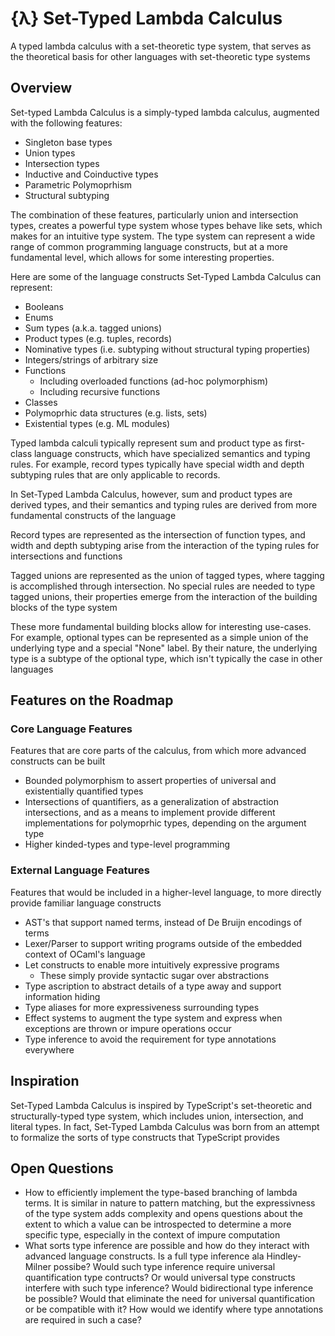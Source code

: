 # {λ} Set-Typed Lambda Calculus
A typed lambda calculus with a set-theoretic type system, that serves as the
theoretical basis for other languages with set-theoretic type systems

## Overview
Set-typed Lambda Calculus is a simply-typed lambda calculus, augmented with the
following features:
- Singleton base types
- Union types
- Intersection types
- Inductive and Coinductive types
- Parametric Polymoprhism
- Structural subtyping

The combination of these features, particularly union and intersection types,
creates a powerful type system whose types behave like sets, which makes for
an intuitive type system. The type system can represent a wide range of common
programming language constructs, but at a more fundamental level, which allows
for some interesting properties.

Here are some of the language constructs Set-Typed Lambda Calculus can represent:
- Booleans
- Enums
- Sum types (a.k.a. tagged unions)
- Product types (e.g. tuples, records)
- Nominative types (i.e. subtyping without structural typing properties)
- Integers/strings of arbitrary size
- Functions
  - Including overloaded functions (ad-hoc polymorphism)
  - Including recursive functions
- Classes
- Polymoprhic data structures (e.g. lists, sets)
- Existential types (e.g. ML modules)

Typed lambda calculi typically represent sum and product type as first-class
language constructs, which have specialized semantics and typing rules. For
example, record types typically have special width and depth subtyping rules
that are only applicable to records.

In Set-Typed Lambda Calculus, however, sum and product types are derived types,
and their semantics and typing rules are derived from more fundamental
constructs of the language

Record types are represented as the intersection of function types, and width
and depth subtyping arise from the interaction of the typing rules for
intersections and functions

Tagged unions are represented as the union of tagged types, where tagging is
accomplished through intersection. No special rules are needed to type tagged
unions, their properties emerge from the interaction of the building blocks
of the type system

These more fundamental building blocks allow for interesting use-cases. For
example, optional types can be represented as a simple union of the underlying
type and a special "None" label. By their nature, the underlying type is a
subtype of the optional type, which isn't typically the case in other languages

## Features on the Roadmap
### Core Language Features
Features that are core parts of the calculus, from which more advanced
constructs can be built
- Bounded polymorphism to assert properties of universal and existentially
quantified types
- Intersections of quantifiers, as a generalization of abstraction
intersections, and as a means to implement provide different implementations for
polymoprhic types, depending on the argument type
- Higher kinded-types and type-level programming

### External Language Features
Features that would be included in a higher-level language, to more directly
provide familiar language constructs
- AST's that support named terms, instead of De Bruijn encodings of terms
- Lexer/Parser to support writing programs outside of the embedded context of OCaml's language
- Let constructs to enable more intuitively expressive programs
  - These simply provide syntactic sugar over abstractions
- Type ascription to abstract details of a type away and support information hiding
- Type aliases for more expressiveness surrounding types
- Effect systems to augment the type system and express when exceptions are
  thrown or impure operations occur
- Type inference to avoid the requirement for type annotations everywhere

## Inspiration
Set-Typed Lambda Calculus is inspired by TypeScript's set-theoretic and
structurally-typed type system, which includes union, intersection, and literal
types. In fact, Set-Typed Lambda Calculus was born from an attempt to formalize
the sorts of type constructs that TypeScript provides

## Open Questions
- How to efficiently implement the type-based branching of lambda terms. It is similar
  in nature to pattern matching, but the expressivness of the type system adds complexity
  and opens questions about the extent to which a value can be introspected to determine
  a more specific type, especially in the context of impure computation
- What sorts type inference are possible and how do they interact with advanced language
  constructs. Is a full type inference ala Hindley-Milner possibe? Would such type inference
  require universal quantification type contructs? Or would universal type constructs interfere
  with such type inference? Would bidirectional type inference be possible? Would that eliminate
  the need for universal quantification or be compatible with it? How would we identify where
  type annotations are required in such a case?
